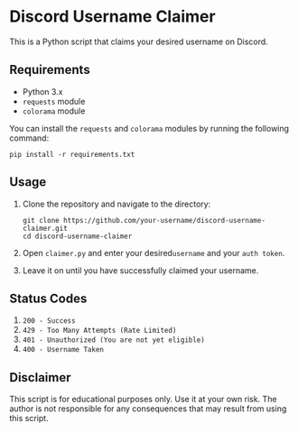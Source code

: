 # Discord Username Claimer

This is a Python script that claims your desired username on Discord.

## Requirements

* Python 3.x
* `requests` module
* `colorama` module

You can install the `requests` and `colorama` modules by running the following command:

```
pip install -r requirements.txt
```

## Usage

1. Clone the repository and navigate to the directory:

   ```
   git clone https://github.com/your-username/discord-username-claimer.git
   cd discord-username-claimer
   ```

2. Open ```claimer.py``` and enter your desired```username``` and your ```auth token```.

3. Leave it on until you have successfully claimed your username.

## Status Codes
1. ```200 - Success```
2. ```429 - Too Many Attempts (Rate Limited)```
3. ```401 - Unauthorized (You are not yet eligible)```
4. ```400 - Username Taken```

## Disclaimer

This script is for educational purposes only. Use it at your own risk. The author is not responsible for any consequences that may result from using this script.
